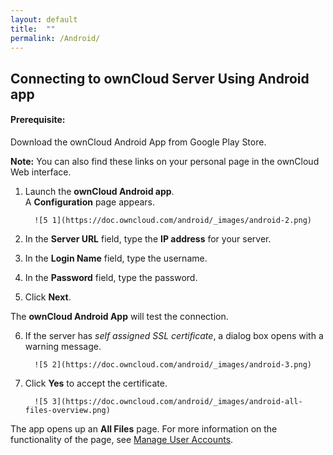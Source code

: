 ```yaml
---
layout: default
title:  ""
permalink: /Android/
---
```


## Connecting to ownCloud Server Using Android app

#### Prerequisite:
Download the ownCloud Android App from Google Play Store.

**Note:** You can also find these links on your personal page in the ownCloud Web interface. 

1. Launch the **ownCloud Android app**.  
   A **Configuration** page appears.
   
         ![5 1](https://doc.owncloud.com/android/_images/android-2.png)  

2. In the **Server URL** field, type the **IP address** for your server.

3. In the **Login Name** field, type the username. 

4. In the **Password** field, type the password.
 
5. Click **Next**. 

The **ownCloud Android App** will test the connection. 

6. If the server has _self assigned SSL certificate_, a dialog box opens with a warning message. 

         ![5 2](https://doc.owncloud.com/android/_images/android-3.png)  

7. Click **Yes** to accept the certificate. 

         ![5 3](https://doc.owncloud.com/android/_images/android-all-files-overview.png)  

The app opens up an **All Files** page. For more information on the functionality of the page, see [Manage User Accounts](https://doc.owncloud.com/android/#manage-users-accounts). 

